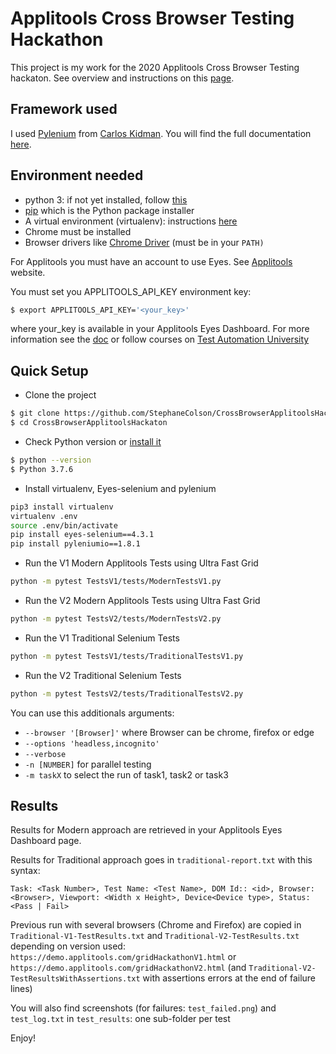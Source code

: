 # Applitools Cross Browser Testing Hackathon
This project is my work for the 2020 Applitools Cross Browser Testing hackaton.
See overview and instructions on this [page](https://applitools.com/cross-browser-testing-hackathon-v20-1-instructions/).

## Framework used
I used [Pylenium](https://github.com/ElSnoMan/pyleniumio) from [Carlos Kidman](https://github.com/ElSnoMan).
You will find the full documentation [here](https://elsnoman.gitbook.io/pylenium/).

## Environment needed
- python 3: if not yet installed, follow [this](https://www.python.org/downloads/)
- [pip](https://pypi.org/project/pip/) which is the Python package installer 
- A virtual environment (virtualenv): instructions [here](https://elsnoman.gitbook.io/pylenium/getting-started/virtual-environments)
- Chrome must be installed
- Browser drivers like [Chrome Driver](http://chromedriver.chromium.org/downloads) (must be in your `PATH)`

For Applitools you must have an account to use Eyes. See [Applitools](https://applitools.com/) website.

You must set you APPLITOOLS_API_KEY environment key:
```bash
$ export APPLITOOLS_API_KEY='<your_key>'
```

where your_key is available in your Applitools Eyes Dashboard.
For more information see the [doc](https://applitools.com/docs/) or follow courses on
[Test Automation University](https://testautomationu.applitools.com/)

## Quick Setup
- Clone the project
```bash
$ git clone https://github.com/StephaneColson/CrossBrowserApplitoolsHackaton.git
$ cd CrossBrowserApplitoolsHackaton
```

- Check Python version or [install it](https://www.python.org/downloads/)
```bash
$ python --version
$ Python 3.7.6
```

- Install virtualenv, Eyes-selenium and pylenium
```bash
pip3 install virtualenv
virtualenv .env
source .env/bin/activate
pip install eyes-selenium==4.3.1
pip install pyleniumio==1.8.1
```

- Run the V1 Modern Applitools Tests using Ultra Fast Grid
```bash
python -m pytest TestsV1/tests/ModernTestsV1.py
```

- Run the V2 Modern Applitools Tests using Ultra Fast Grid
```bash
python -m pytest TestsV2/tests/ModernTestsV2.py
```


- Run the V1 Traditional Selenium Tests
```bash
python -m pytest TestsV1/tests/TraditionalTestsV1.py
```

- Run the V2 Traditional Selenium Tests
```bash
python -m pytest TestsV2/tests/TraditionalTestsV2.py
```

You can use this additionals arguments:
- `--browser '[Browser]'` where Browser can be chrome, firefox or edge
- `--options 'headless,incognito'`
- `--verbose`
- `-n [NUMBER]` for parallel testing 
- `-m taskX` to select the run of task1, task2 or task3

## Results
Results for Modern approach are retrieved in your Applitools Eyes Dashboard page.

Results for Traditional approach goes in `traditional-report.txt` with this syntax:
```
Task: <Task Number>, Test Name: <Test Name>, DOM Id:: <id>, Browser: <Browser>, Viewport: <Width x Height>, Device<Device type>, Status: <Pass | Fail>
```

Previous run with several browsers (Chrome and Firefox) are copied in `Traditional-V1-TestResults.txt` and `Traditional-V2-TestResults.txt`
depending on version used: 
`https://demo.applitools.com/gridHackathonV1.html` or  `https://demo.applitools.com/gridHackathonV2.html` (and `Traditional-V2-TestResultsWithAssertions.txt` with assertions errors
at the end of failure lines)

You will also find screenshots (for failures: `test_failed.png`) and `test_log.txt`
 in `test_results`: one sub-folder per test



Enjoy!



